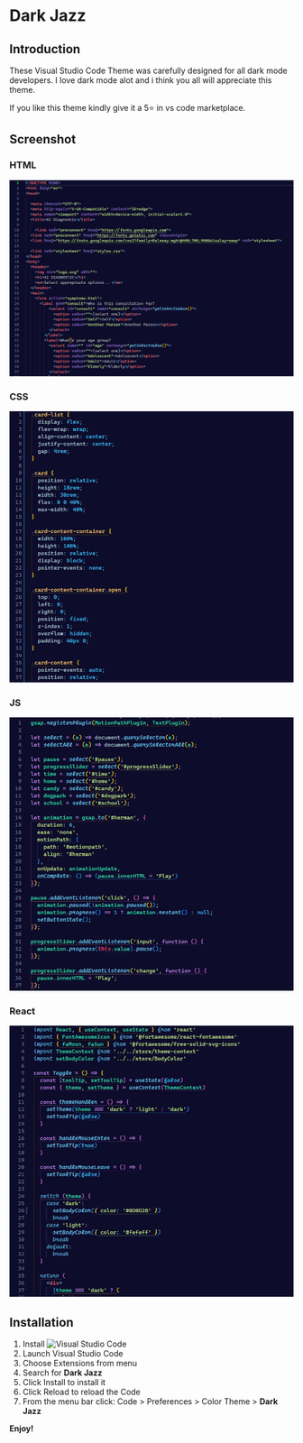 # Dark Jazz

## Introduction

These Visual Studio Code Theme was carefully designed for all dark mode developers. I love dark mode alot and i think you all will appreciate this theme.

If you like this theme kindly give it a 5⭐ in vs code marketplace.

## Screenshot

### HTML

<img src='./screenshots/darkjazz_html.jpg' alt="Dark Jazz HTML" />

### CSS

<img src='./screenshots/darkjazz_css.jpg' alt="Dark Jazz CSS" />

### JS

<img src='./screenshots/darkjazz_js.jpg' alt="Dark Jazz JavaScritp" />

### React

<img src='/screenshots/darkjazz_react.jpg' alt="Dark Jazz React" />

## Installation

1.  Install ![Visual Studio Code]('https://code.visualstudio.com/')
2.  Launch Visual Studio Code
3.  Choose Extensions from menu
4.  Search for **Dark Jazz**
5.  Click Install to install it
6.  Click Reload to reload the Code
7.  From the menu bar click: Code > Preferences > Color Theme > __Dark Jazz__

**Enjoy!**
